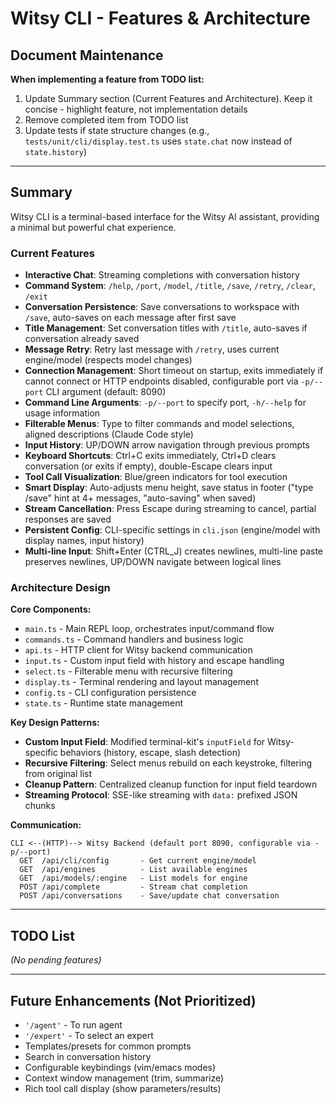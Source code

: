 # Witsy CLI - Features & Architecture

## Document Maintenance

**When implementing a feature from TODO list:**
1. Update Summary section (Current Features and Architecture). Keep it concise - highlight feature, not implementation details
2. Remove completed item from TODO list
3. Update tests if state structure changes (e.g., `tests/unit/cli/display.test.ts` uses `state.chat` now instead of `state.history`)

---

## Summary

Witsy CLI is a terminal-based interface for the Witsy AI assistant, providing a minimal but powerful chat experience.

### Current Features

- **Interactive Chat**: Streaming completions with conversation history
- **Command System**: `/help`, `/port`, `/model`, `/title`, `/save`, `/retry`, `/clear`, `/exit`
- **Conversation Persistence**: Save conversations to workspace with `/save`, auto-saves on each message after first save
- **Title Management**: Set conversation titles with `/title`, auto-saves if conversation already saved
- **Message Retry**: Retry last message with `/retry`, uses current engine/model (respects model changes)
- **Connection Management**: Short timeout on startup, exits immediately if cannot connect or HTTP endpoints disabled, configurable port via `-p/--port` CLI argument (default: 8090)
- **Command Line Arguments**: `-p/--port` to specify port, `-h/--help` for usage information
- **Filterable Menus**: Type to filter commands and model selections, aligned descriptions (Claude Code style)
- **Input History**: UP/DOWN arrow navigation through previous prompts
- **Keyboard Shortcuts**: Ctrl+C exits immediately, Ctrl+D clears conversation (or exits if empty), double-Escape clears input
- **Tool Call Visualization**: Blue/green indicators for tool execution
- **Smart Display**: Auto-adjusts menu height, save status in footer ("type /save" hint at 4+ messages, "auto-saving" when saved)
- **Stream Cancellation**: Press Escape during streaming to cancel, partial responses are saved
- **Persistent Config**: CLI-specific settings in `cli.json` (engine/model with display names, input history)
- **Multi-line Input**: Shift+Enter (CTRL_J) creates newlines, multi-line paste preserves newlines, UP/DOWN navigate between logical lines

### Architecture Design

**Core Components:**
- `main.ts` - Main REPL loop, orchestrates input/command flow
- `commands.ts` - Command handlers and business logic
- `api.ts` - HTTP client for Witsy backend communication
- `input.ts` - Custom input field with history and escape handling
- `select.ts` - Filterable menu with recursive filtering
- `display.ts` - Terminal rendering and layout management
- `config.ts` - CLI configuration persistence
- `state.ts` - Runtime state management

**Key Design Patterns:**
- **Custom Input Field**: Modified terminal-kit's `inputField` for Witsy-specific behaviors (history, escape, slash detection)
- **Recursive Filtering**: Select menus rebuild on each keystroke, filtering from original list
- **Cleanup Pattern**: Centralized cleanup function for input field teardown
- **Streaming Protocol**: SSE-like streaming with `data:` prefixed JSON chunks

**Communication:**
```
CLI <--(HTTP)--> Witsy Backend (default port 8090, configurable via -p/--port)
  GET  /api/cli/config       - Get current engine/model
  GET  /api/engines          - List available engines
  GET  /api/models/:engine   - List models for engine
  POST /api/complete         - Stream chat completion
  POST /api/conversations    - Save/update chat conversation
```

---

## TODO List

_(No pending features)_

---

## Future Enhancements (Not Prioritized)

- `'/agent'` - To run agent
- `'/expert'` - To select an expert
- Templates/presets for common prompts
- Search in conversation history
- Configurable keybindings (vim/emacs modes)
- Context window management (trim, summarize)
- Rich tool call display (show parameters/results)
